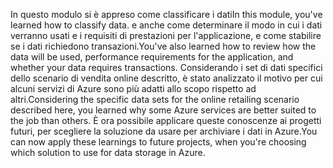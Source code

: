 <span data-ttu-id="874e1-101">In questo modulo si è appreso come classificare i dati</span><span class="sxs-lookup"><span data-stu-id="874e1-101">In this module, you've learned how to classify data.</span></span> <span data-ttu-id="874e1-102">e anche come determinare il modo in cui i dati verranno usati e i requisiti di prestazioni per l'applicazione, e come stabilire se i dati richiedono transazioni.</span><span class="sxs-lookup"><span data-stu-id="874e1-102">You've also learned how to review how the data will be used, performance requirements for the application, and whether your data requires transactions.</span></span> <span data-ttu-id="874e1-103">Considerando i set di dati specifici dello scenario di vendita online descritto, è stato analizzato il motivo per cui alcuni servizi di Azure sono più adatti allo scopo rispetto ad altri.</span><span class="sxs-lookup"><span data-stu-id="874e1-103">Considering the specific data sets for the online retailing scenario described here, you learned why some Azure services are better suited to the job than others.</span></span> <span data-ttu-id="874e1-104">È ora possibile applicare queste conoscenze ai progetti futuri, per scegliere la soluzione da usare per archiviare i dati in Azure.</span><span class="sxs-lookup"><span data-stu-id="874e1-104">You can now apply these learnings to future projects, when you're choosing which solution to use for data storage in Azure.</span></span>